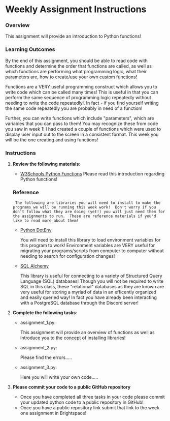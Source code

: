 # Weekly Assignment Instructions


### Overview
This assignment will provide an introduction to Python functions!

### Learning Outcomes
By the end of this assignment, you should be able to read code with functions and determine the order that functions are called, as well as which functions are performing what programming logic, what their parameters are, how to create/use your own custom functions!

Functions are a VERY useful programming construct which allows you to write code which can be called many times!  This is useful in that you can perform the same sequence of programming logic repeatedly without needing to write the code repeatedlyl.  In fact - if you find yourself writing the same code repeatedly you are probably in need of a function!  

Further, you can write functions which include "parameters", which are variables that you can pass to them!  You may recognize these from code you saw in week 1!  I had created a couple of functions which were used to display user input out to the screen in a consistent format.  This week you will be the one creating and using functions!

### Instructions
1. **Review the following materials**:

   - [W3Schools Python Functions]([https://www.w3schools.com/python/default.asp](https://www.w3schools.com/python/python_functions.asp))
        Please read this introduction regarding Python functions!

    ### Reference

        The following are libraries you will need to install to make the programs we will be running this week work!  Don't worry if you don't follow what they are doing (yet!) you will just need them for the assignments to run.  These are reference materials if you'd like to read more about them!

   - [Python DotEnv](https://pypi.org/project/python-dotenv/)
        
        You will need to install this library to load environment variables for this program to work!  Environment variables are VERY useful for migrating your programs/scripts from computer to computer without needing to search for configuration changes! 

   - [SQL Alchemy](https://www.sqlalchemy.org/)

        This library is useful for connecting to a variety of Structured Query Language (SQL) databases! Though you will not be required to write SQL in this class, these "relational" databases as they are known are very useful for storing a myriad of data in an efficently organized and easily queried way!  In fact you have already been interacting with a PostgreSQL database through the Discord server! 


2. **Complete the following tasks**:
   - assignment_1.py:
     
       This assignment will provide an overview of functions as well as introduce you to the concept of installing libraries!
       
   - assignment_2.py:
     
       Please find the errors.....
   - assignment_3.py:
     
       Here you will write your own code.....
   
4. **Please commit your code to a public GitHub repository**
    - Once you have completed all three tasks in your code please commit your updated python code to a public repository in GitHub!
    - Once you have a public repository link submit that link to the week one assignment in Brightspace!
